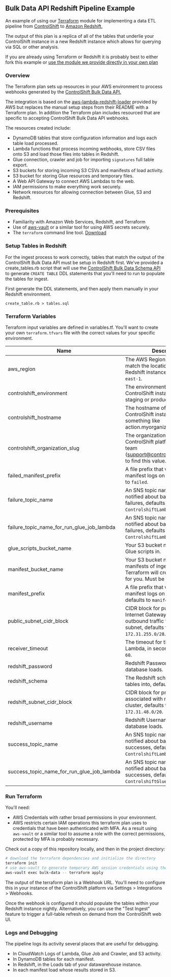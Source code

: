 ## Bulk Data API Redshift Pipeline Example
An example of using our [Terraform](https://www.terraform.io/) module for implementing a data ETL pipeline from [ControlShift](https://www.controlshiftlabs.com) to [Amazon Redshift.](https://aws.amazon.com/redshift/)

The output of this plan is a replica of all of the tables that underlie your ControlShift instance in a new Redshift instance which allows
for querying via SQL or other analysis.

If you are already using Terraform or Redshift it is probably best to either fork this example or [use the module we provide directly in your own plan](https://registry.terraform.io/modules/controlshift/controlshift-redshift-sync/aws/)

### Overview

The Terraform plan sets up resources in your AWS environment to process webhooks generated by the [ControlShift Bulk Data API.](https://developers.controlshiftlabs.com/#bulk-data)

The integration is based on the [aws-lambda-redshift-loader](https://github.com/awslabs/aws-lambda-redshift-loader) provided by
AWS but replaces the manual setup steps from their README with a Terraform plan. In addition the Terraform plan includes
resourced that are specific to accepting ControlShift Bulk Data API webhooks.

The resources created include:

- DynamoDB tables that store configuration information and logs each table load processed.
- Lambda functions that process incoming webhooks, store CSV files onto S3 and load those files into tables in Redshift.
- Glue connection, crawler and job for importing `signatures` full table export.
- S3 buckets for storing incoming S3 CSVs and manifests of load activity.
- S3 bucket for storing Glue resources and temporary files.
- A Web API Gateway to connect AWS Lambdas to the web.
- IAM permissions to make everything work securely.
- Network resources for allowing connection between Glue, S3 and Redshift.

### Prerequisites

- Familiarity with Amazon Web Services, Redshift, and Terraform
- Use of [aws-vault](https://github.com/99designs/aws-vault) or a similar tool for using AWS secrets securely.
- The `terraform` command line tool. [Download](https://www.terraform.io/downloads.html)

### Setup Tables in Redshift

For the ingest process to work correctly, tables that match the output of the ControlShift Bulk Data API must be setup
in Redshift first. We've provided a create_tables.rb script that will use the [ControlShift
Bulk Data Schema API](https://developers.controlshiftlabs.com/#bulk-data-schema) to generate `CREATE TABLE` DDL statements
that you'll need to run to populate the tables for ingest.

First generate the DDL statements, and then apply them manually in your Redshift environment.
```
create_table.rb > tables.sql
```

### Terraform Variables

Terraform input variables are defined in variables.tf. You'll want to create your own `terraform.tfvars` file with the
correct values for your specific environment.

Name | Description
------------ | -------------
aws_region | The AWS Region to use. Should match the location of your Redshift instance, defaults to `us-east-1`.
controlshift_environment | The environment of your ControlShift instance. Either staging or production.
controlshift_hostname | The hostname of your ControlShift instance. Likely to be something like action.myorganization.org.
controlshift_organization_slug | The organization's slug in ControlShift platform. Ask support team (support@controlshiftlabs.com) to find this value.
failed_manifest_prefix | A file prefix that will be used for manifest logs on failure, defaults to `failed`.
failure_topic_name | An SNS topic name that will be notified about batch processing failures, defaults to `ControlshiftLambdaLoaderFailure`.
failure_topic_name_for_run_glue_job_lambda | An SNS topic name that will be notified about batch processing failures, defaults to `ControlshiftLambdaLoaderFailure`.
glue_scripts_bucket_name | Your S3 bucket name to store Glue scripts in.
manifest_bucket_name | Your S3 bucket name to store manifests of ingests processed in. Terraform will create this bucket for you. Must be globally unique.
manifest_prefix | A file prefix that will be used for manifest logs on success, defaults to `manifests`.
public_subnet_cidr_block | CIDR block for public subnet with Internet Gateway for proxying outbound traffic from private subnet, defaults to `172.31.255.0/28`.
receiver_timeout | The timeout for the receiving Lambda, in seconds, defaults to `60`.
redshift_password | Redshift Password to use for database loads.
redshift_schema | The Redshift schema to load tables into, defaults to `public`.
redshift_subnet_cidr_block | CIDR block for private subnet associated with new Redshift cluster, defaults to `172.31.48.0/20`.
redshift_username | Redshift Username to use for database loads.
success_topic_name | An SNS topic name that will be notified about batch processing successes, defaults to `ControlshiftLambdaLoaderSuccess`.
success_topic_name_for_run_glue_job_lambda | An SNS topic name that will be notified about batch processing successes, defaults to `ControlshiftGlueJobSuccess`.

### Run Terraform

You'll need:

- AWS Credentials with rather broad permissions in your environment.
- AWS restricts certain IAM operations this terraform plan uses to credentials that have been authenticated with MFA.
As a result using `aws-vault` or a similar tool to assume a role with the correct permissions, protected by MFA is probably necessary.

Check out a copy of this repository locally, and then in the project directory:

```bash
# download the terraform dependencies and initialize the directory
terraform init
# use aws-vault to generate temporary AWS session credentials using the bulk-data profile and then use them to apply the plan
aws-vault exec bulk-data -- terraform apply
```

The output of the terraform plan is a Webhook URL. You'll need to configure this in your instance of the ControlShift platform
via Settings > Integrations > Webhooks.

Once the webhook is configured it should populate the tables within your Redshift instance nightly. Alternatively, you can use
the "Test Ingest" feature to trigger a full-table refresh on demand from the ControlShift web UI.

### Logs and Debugging

The pipeline logs its activity several places that are useful for debugging.

- In CloudWatch Logs of Lambda, Glue Job and Crawler, and S3 activity.
- In DynamoDB tables for each manifest.
- In Redshift, in the Loads tab of your datawarehouse instance.
- In each manifest load whose results stored in S3.
